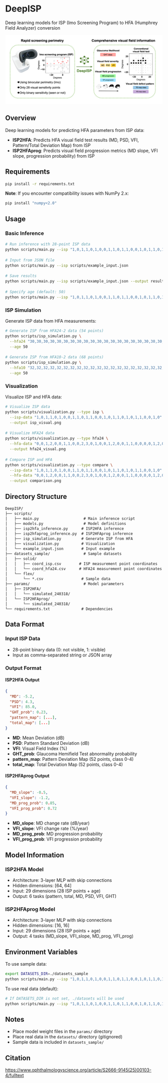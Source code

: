 # DeepISP

Deep learning models for ISP (Imo Screening Program) to HFA (Humphrey Field Analyzer) conversion

![DeepISP Overview](images/DeepISP.png)

## Overview

Deep learning models for predicting HFA parameters from ISP data:
- **ISP2HFA**: Predicts HFA visual field test results (MD, PSD, VFI, Pattern/Total Deviation Map) from ISP
- **ISP2HFAprog**: Predicts visual field progression metrics (MD slope, VFI slope, progression probability) from ISP

## Requirements

```bash
pip install -r requirements.txt
```

**Note**: If you encounter compatibility issues with NumPy 2.x:
```bash
pip install "numpy<2.0"
```

## Usage

### Basic Inference

```bash
# Run inference with 28-point ISP data
python scripts/main.py --isp "1,0,1,1,0,1,0,0,1,1,0,1,1,0,0,1,0,1,1,0,1,0,1,1,0,0,1,0"

# Input from JSON file
python scripts/main.py --isp scripts/example_input.json

# Save results
python scripts/main.py --isp scripts/example_input.json --output results.json

# Specify age (default: 50)
python scripts/main.py --isp "1,0,1,1,0,1,0,0,1,1,0,1,1,0,0,1,0,1,1,0,1,0,1,1,0,0,1,0" --age 65
```

### ISP Simulation

Generate ISP data from HFA measurements:

```bash
# Generate ISP from HFA24-2 data (54 points)
python scripts/isp_simulation.py \
  --hfa24 "30,30,30,30,30,30,30,30,30,30,30,30,30,30,30,30,30,30,30,30,30,30,30,30,30,30,30,30,30,30,30,30,30,30,30,30,30,30,30,30,30,30,30,30,30,30,30,30,30,30,30,30,30,30" \
  --age 50

# Generate ISP from HFA10-2 data (68 points)
python scripts/isp_simulation.py \
  --hfa10 "32,32,32,32,32,32,32,32,32,32,32,32,32,32,32,32,32,32,32,32,32,32,32,32,32,32,32,32,32,32,32,32,32,32,32,32,32,32,32,32,32,32,32,32,32,32,32,32,32,32,32,32,32,32,32,32,32,32,32,32,32,32,32,32,32,32,32,32" \
  --age 50
```

### Visualization

Visualize ISP and HFA data:

```bash
# Visualize ISP data
python scripts/visualization.py --type isp \
  --isp-data "1,0,1,1,0,1,0,0,1,1,0,1,1,0,0,1,0,1,1,0,1,0,1,1,0,0,1,0" \
  --output isp_visual.png

# Visualize HFA24 data
python scripts/visualization.py --type hfa24 \
  --hfa-data "0,0,1,2,0,0,1,1,0,0,2,3,0,1,0,0,1,2,0,0,1,1,0,0,0,0,1,2,0,0,1,1,0,0,2,3,0,1,0,0,1,2,0,0,1,1,0,0,0,1,2,0" \
  --output hfa24_visual.png

# Compare ISP and HFA
python scripts/visualization.py --type compare \
  --isp-data "1,0,1,1,0,1,0,0,1,1,0,1,1,0,0,1,0,1,1,0,1,0,1,1,0,0,1,0" \
  --hfa-data "0,0,1,2,0,0,1,1,0,0,2,3,0,1,0,0,1,2,0,0,1,1,0,0,0,0,1,2,0,0,1,1,0,0,2,3,0,1,0,0,1,2,0,0,1,1,0,0,0,1,2,0" \
  --output comparison.png
```

## Directory Structure

```
DeepISP/
├── scripts/
│   ├── main.py                    # Main inference script
│   ├── models.py                  # Model definitions
│   ├── isp2hfa_inference.py      # ISP2HFA inference
│   ├── isp2hfaprog_inference.py  # ISP2HFAprog inference
│   ├── isp_simulation.py         # Generate ISP from HFA
│   ├── visualization.py          # Visualization
│   └── example_input.json        # Input example
├── datasets_sample/               # Sample datasets
│   ├── solid/
│   │   ├── coord_isp.csv        # ISP measurement point coordinates
│   │   └── coord_hfa24.csv      # HFA24 measurement point coordinates
│   └── flex/
│       └── *.csv                 # Sample data
├── params/                        # Model parameters
│   ├── ISP2HFA/
│   │   └── simulated_240318/
│   └── ISP2HFAprog/
│       └── simulated_240318/
└── requirements.txt              # Dependencies
```

## Data Format

### Input ISP Data
- 28-point binary data (0: not visible, 1: visible)
- Input as comma-separated string or JSON array

### Output Format

#### ISP2HFA Output
```json
{
  "MD": -5.2,
  "PSD": 4.3,
  "VFI": 85.0,
  "GHT_prob": 0.23,
  "pattern_map": [...],
  "total_map": [...]
}
```
- **MD**: Mean Deviation (dB)
- **PSD**: Pattern Standard Deviation (dB)
- **VFI**: Visual Field Index (%)
- **GHT_prob**: Glaucoma Hemifield Test abnormality probability
- **pattern_map**: Pattern Deviation Map (52 points, class 0-4)
- **total_map**: Total Deviation Map (52 points, class 0-4)

#### ISP2HFAprog Output
```json
{
  "MD_slope": -0.5,
  "VFI_slope": -1.2,
  "MD_prog_prob": 0.85,
  "VFI_prog_prob": 0.72
}
```
- **MD_slope**: MD change rate (dB/year)
- **VFI_slope**: VFI change rate (%/year)
- **MD_prog_prob**: MD progression probability
- **VFI_prog_prob**: VFI progression probability

## Model Information

### ISP2HFA Model
- Architecture: 3-layer MLP with skip connections
- Hidden dimensions: [64, 64]
- Input: 29 dimensions (28 ISP points + age)
- Output: 6 tasks (pattern, total, MD, PSD, VFI, GHT)

### ISP2HFAprog Model
- Architecture: 3-layer MLP with skip connections
- Hidden dimensions: [16, 16]
- Input: 29 dimensions (28 ISP points + age)
- Output: 4 tasks (MD_slope, VFI_slope, MD_prog, VFI_prog)

## Environment Variables

To use sample data:
```bash
export DATASETS_DIR=./datasets_sample
python scripts/main.py --isp "1,0,1,1,0,1,0,0,1,1,0,1,1,0,0,1,0,1,1,0,1,0,1,1,0,0,1,0"
```

To use real data (default):
```bash
# If DATASETS_DIR is not set, ./datasets will be used
python scripts/main.py --isp "1,0,1,1,0,1,0,0,1,1,0,1,1,0,0,1,0,1,1,0,1,0,1,1,0,0,1,0"
```

## Notes

- Place model weight files in the `params/` directory
- Place real data in the `datasets/` directory (gitignored)
- Sample data is included in `datasets_sample/`

## Citation

https://www.ophthalmologyscience.org/article/S2666-9145(25)00103-4/fulltext